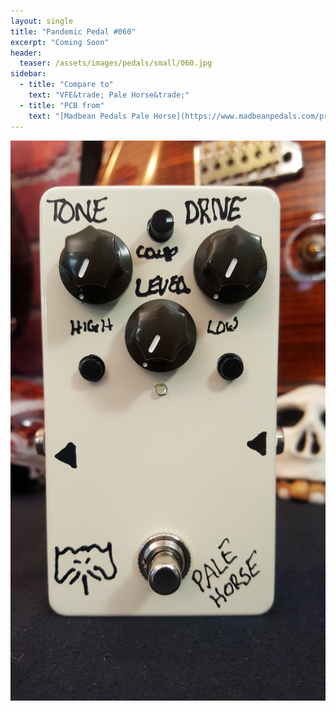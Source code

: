 ```yaml
---
layout: single
title: "Pandemic Pedal #060"
excerpt: "Coming Soon"
header:
  teaser: /assets/images/pedals/small/060.jpg
sidebar:
  - title: "Compare to"
    text: "VFE&trade; Pale Horse&trade;"
  - title: "PCB from"
    text: "[Madbean Pedals Pale Horse](https://www.madbeanpedals.com/projects/index.html)"
---
```


![header](/assets/images/pedals/060.jpg)
